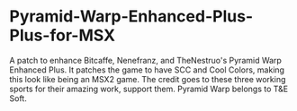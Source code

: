 # Pyramid-Warp-Enhanced-Plus-Plus-for-MSX
A patch to enhance Bitcaffe, Nenefranz, and TheNestruo's Pyramid Warp Enhanced Plus.
It patches the game to have SCC and Cool Colors, making this look like being an MSX2 game.
The credit goes to these three working sports for their amazing work, support them.
Pyramid Warp belongs to T&E Soft.
